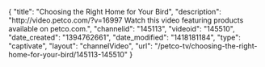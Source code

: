{
    "title": "Choosing the Right Home for Your Bird",
    "description": "http:\/\/video.petco.com\/?v=16997 Watch this video featuring products available on petco.com.",
    "channelid": "145113",
    "videoid": "145510",
    "date_created": "1394762661",
    "date_modified": "1418181184",
    "type": "captivate",
    "layout": "channelVideo",
    "url": "\/petco-tv\/choosing-the-right-home-for-your-bird\/145113-145510"
}